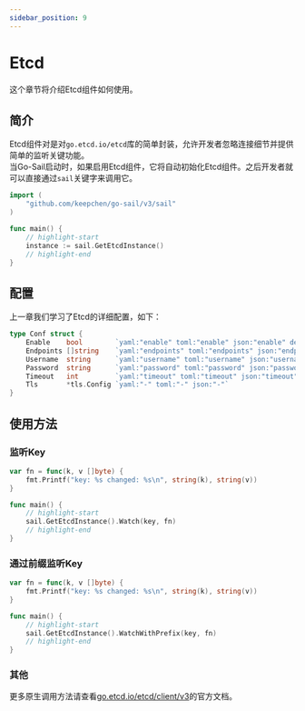 ```yaml
---
sidebar_position: 9
---  
```

# Etcd  
这个章节将介绍Etcd组件如何使用。  
## 简介  
Etcd组件对是对`go.etcd.io/etcd`库的简单封装，允许开发者忽略连接细节并提供简单的监听关键功能。  
当Go-Sail启动时，如果启用Etcd组件，它将自动初始化Etcd组件。之后开发者就可以直接通过`sail`关键字来调用它。  
```go title="main.go" showLineNumbers  
import (
    "github.com/keepchen/go-sail/v3/sail"
)

func main() {
    // highlight-start
    instance := sail.GetEtcdInstance()
    // highlight-end
}
```  
## 配置  
上一章我们学习了Etcd的详细配置，如下：  
```go title="github.com/keepchen/go-sail/lib/etcd/conf.go" showLineNumbers  
type Conf struct {
    Enable    bool        `yaml:"enable" toml:"enable" json:"enable" default:"false"` //是否启用
    Endpoints []string    `yaml:"endpoints" toml:"endpoints" json:"endpoints"`        //地址列表,如: localhost:2379
    Username  string      `yaml:"username" toml:"username" json:"username"`           //账号
    Password  string      `yaml:"password" toml:"password" json:"password"`           //密码
    Timeout   int         `yaml:"timeout" toml:"timeout" json:"timeout"`              //连接超时时间（毫秒）默认10000ms
    Tls       *tls.Config `yaml:"-" toml:"-" json:"-"`                                //tls配置
}
```  
## 使用方法  
### 监听Key  
```go title="main.go" showLineNumbers  
var fn = func(k, v []byte) {
    fmt.Printf("key: %s changed: %s\n", string(k), string(v))
}

func main() {
    // highlight-start
    sail.GetEtcdInstance().Watch(key, fn)
    // highlight-end
}
```  
### 通过前缀监听Key  
```go title="main.go" showLineNumbers  
var fn = func(k, v []byte) {
    fmt.Printf("key: %s changed: %s\n", string(k), string(v))
}

func main() {
    // highlight-start
    sail.GetEtcdInstance().WatchWithPrefix(key, fn)
    // highlight-end
}
```  
### 其他  
更多原生调用方法请查看[go.etcd.io/etcd/client/v3](https://pkg.go.dev/go.etcd.io/etcd/client/v3)的官方文档。  

